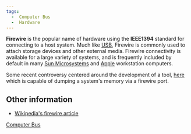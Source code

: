 ```yaml
---
tags:
  -  Computer Bus
  -  Hardware
---
```

**Firewire** is the popular name of hardware using the **IEEE1394**
standard for connecting to a host system. Much like
[USB](usb.md), Firewire is commonly used to attach storage
devices and other external media. Firewire connectivity is available for
a large variety of systems, and is frequently included by default in
many [Sun Microsystems](sun_microsystems.md) and
[Apple](apple.md) workstation computers.

Some recent controversy centered around the development of a tool,
[here](http://www.storm.net.nz/projects/16) which is capable of dumping
a system's memory via a firewire port.

## Other information

- [Wikipedia's firewire article](http://en.wikipedia.org/wiki/FireWire)

[Computer Bus](computer_bus.md)
